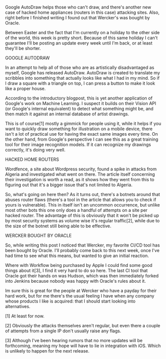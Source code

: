 Google AutoDraw helps those who can't draw, and there's another new case of hacked home appliances (routers in this case) attacking sites. Also, right before I finished writing I found out that Wercker's was bought by Oracle.

Between Easter and the fact that I'm currently on a holiday to the other side of the world, this week is pretty short. Because of this same holiday I can't guarantee I'll be posting an update every week until I'm back, or at least they'll be shorter.



GOOGLE AUTODRAW


In an attempt to help all of those who are as artistically disadvantaged as myself, Google has released AutoDraw. AutoDraw is created to translate my scribbles into something that actually looks like what I had in my mind. So if I draw a square with a triangle on top, I can press a button to make it look like a proper house.

According to the introductory blogpost, this is yet another application of Google's work on Machine Learning. I suspect it builds on their Vision API (or Google's internal equivalent) to detect what something might be, and then match it against an internal database of artist drawings.

This is of course[1] mostly a gimmick for people using it, while it helps if you want to quickly draw something for illustration on a mobile device, there isn't a lot of practical use for having the exact same images every time. On the other hand, from Google's perspective I can see this as a great training tool for their image recognition models. If it can recognize my drawings correctly, it's doing very well.



HACKED HOME ROUTERS


Wordfence, a site about Wordpress security, found a spike in attacks from Algeria and investigated what went on there. The article itself concerning their investigation is worth a read, as it shows how they went from this to figuring out that it's a bigger issue that's not limited to Algeria.

So, what's going on here then? As it turns out, there's a botnets around that abuses router flaws (there's a tool in the article that allows you to check if yours is vulnerable). This in itself isn't an uncommon occurrence, but unlike most other bots this one only does a handful of attempts on a site per hacked router. The advantage of this is obviously that it won't be picked up by most security systems as volume wise it's regular traffic[2], while due to the size of the botnet still being able to be effective.



WERCKER BOUGHT BY ORACLE


So, while writing this post I noticed that Wercker, my favorite CI/CD tool has been bought by Oracle. I'll probably come back to this next week, once I've had time to see what this means, but wanted to give an initial reaction.

Where with Workflow being purchased by Apple I could find some good things about it[3], I find it very hard to do so here. The last CI tool that Oracle got their hands on was Hudson, which was then immediately forked into Jenkins because nobody was happy with Oracle's rules about it.

Im sure this is great for the people at Wercker who have a payday for their hard work, but for me there's the usual feeling I have when any company whose products I like is acquired: that I should start looking into alternatives.

[1] At least for now.

[2] Obviously the attacks themselves aren't regular, but even there a couple of attempts from a single IP don't usually raise any flags.

[3] Although I've been hearing rumors that no more updates will be forthcoming, meaning my hope will have to lie in integration with iOS. Which is unlikely to happen for the next release.
